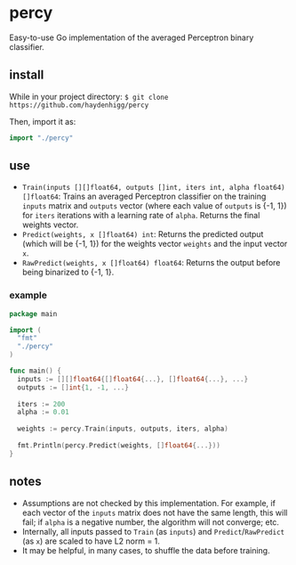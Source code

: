 # percy

Easy-to-use Go implementation of the averaged Perceptron binary classifier.

## install

While in your project directory:
`$ git clone https://github.com/haydenhigg/percy`

Then, import it as:
```go
import "./percy"
```

## use

- `Train(inputs [][]float64, outputs []int, iters int, alpha float64) []float64`: Trains an averaged Perceptron classifier on the training `inputs` matrix and `outputs` vector (where each value of `outputs` is {-1, 1}) for `iters` iterations with a learning rate of `alpha`. Returns the final weights vector.
- `Predict(weights, x []float64) int`: Returns the predicted output (which will be {-1, 1}) for the weights vector `weights` and the input vector `x`.
- `RawPredict(weights, x []float64) float64`: Returns the output before being binarized to {-1, 1}.

### example

```go
package main

import (
  "fmt"
  "./percy"
)

func main() {
  inputs := [][]float64{[]float64{...}, []float64{...}, ...}
  outputs := []int{1, -1, ...}
  
  iters := 200
  alpha := 0.01
  
  weights := percy.Train(inputs, outputs, iters, alpha)
  
  fmt.Println(percy.Predict(weights, []float64{...}))
}
```

## notes

- Assumptions are not checked by this implementation. For example, if each vector of the `inputs` matrix does not have the same length, this will fail; if `alpha` is a negative number, the algorithm will not converge; etc.
- Internally, all inputs passed to `Train` (as `inputs`) and `Predict`/`RawPredict` (as `x`) are scaled to have L2 norm = 1.
- It may be helpful, in many cases, to shuffle the data before training.
